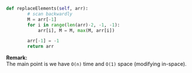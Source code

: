 ```python
def replaceElements(self, arr):
        # scan backwardly
        M = arr[-1]
        for i in range(len(arr)-2, -1, -1):
            arr[i], M = M, max(M, arr[i])

        arr[-1] = -1
        return arr
```
**Remark:**  
The main point is we have `O(n)` time and `O(1)` space (modifying in-space).
